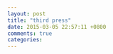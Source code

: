 ```yaml
---
layout: post
title: "third press"
date: 2015-03-05 22:57:11 +0800
comments: true
categories: 
---
```

